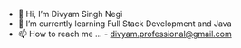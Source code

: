 - 👋 Hi, I’m Divyam Singh Negi 
- 🌱 I’m currently learning Full Stack Development and Java 
- 📫 How to reach me ... - divyam.professional@gmail.com

<!---
divyam-negi/divyam-negi is a ✨ special ✨ repository because its `README.md` (this file) appears on your GitHub profile.
You can click the Preview link to take a look at your changes.
--->
